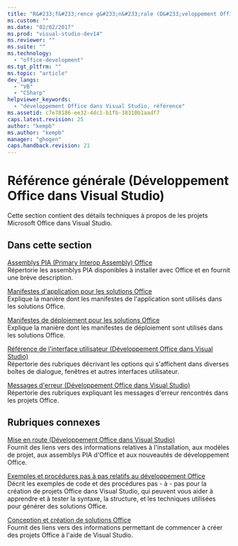 ```yaml
---
title: "R&#233;f&#233;rence g&#233;n&#233;rale (D&#233;veloppement Office dans Visual Studio) | Microsoft Docs"
ms.custom: ""
ms.date: "02/02/2017"
ms.prod: "visual-studio-dev14"
ms.reviewer: ""
ms.suite: ""
ms.technology: 
  - "office-development"
ms.tgt_pltfrm: ""
ms.topic: "article"
dev_langs: 
  - "VB"
  - "CSharp"
helpviewer_keywords: 
  - "développement Office dans Visual Studio, référence"
ms.assetid: c7e78186-ee32-4dc1-b1fb-38310b1aadf7
caps.latest.revision: 25
author: "kempb"
ms.author: "kempb"
manager: "ghogen"
caps.handback.revision: 21
---
```

# R&#233;f&#233;rence g&#233;n&#233;rale (D&#233;veloppement Office dans Visual Studio)
  Cette section contient des détails techniques à propos de les projets Microsoft Office dans Visual Studio.  
  
## Dans cette section  
 [Assemblys PIA &#40;Primary Interop Assembly&#41; Office](../vsto/office-primary-interop-assemblies.md)  
 Répertorie les assemblys PIA disponibles à installer avec Office et en fournit une brève description.  
  
 [Manifestes d'application pour les solutions Office](../vsto/application-manifests-for-office-solutions.md)  
 Explique la manière dont les manifestes de l'application sont utilisés dans les solutions Office.  
  
 [Manifestes de déploiement pour les solutions Office](../vsto/deployment-manifests-for-office-solutions.md)  
 Explique la manière dont les manifestes de déploiement sont utilisés dans les solutions Office.  
  
 [Référence de l'interface utilisateur &#40;Développement Office dans Visual Studio&#41;](../vsto/user-interface-reference-office-development-in-visual-studio.md)  
 Répertorie des rubriques décrivant les options qui s'affichent dans diverses boîtes de dialogue, fenêtres et autres interfaces utilisateur.  
  
 [Messages d'erreur &#40;Développement Office dans Visual Studio&#41;](../vsto/error-messages-office-development-in-visual-studio.md)  
 Répertorie des rubriques expliquant les messages d'erreur rencontrés dans les projets Office.  
  
## Rubriques connexes  
 [Mise en route &#40;Développement Office dans Visual Studio&#41;](../vsto/getting-started-office-development-in-visual-studio.md)  
 Fournit des liens vers des informations relatives à l'installation, aux modèles de projet, aux assemblys PIA d'Office et aux nouveautés de développement Office.  
  
 [Exemples et procédures pas à pas relatifs au développement Office](../vsto/office-development-samples-and-walkthroughs.md)  
 Décrit les exemples de code et des procédures pas \- à \- pas pour la création de projets Office dans Visual Studio, qui peuvent vous aider à apprendre et à tester la syntaxe, la structure, et les techniques utilisées pour générer des solutions Office.  
  
 [Conception et création de solutions Office](../vsto/designing-and-creating-office-solutions.md)  
 Fournit des liens vers des informations permettant de commencer à créer des projets Office à l'aide de Visual Studio.  
  
  